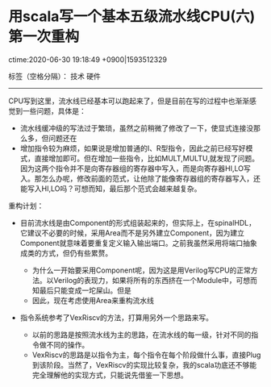 # 用scala写一个基本五级流水线CPU(六)第一次重构
ctime:2020-06-30 19:18:49 +0900|1593512329

标签（空格分隔）： 技术 硬件

---

CPU写到这里，流水线已经基本可以跑起来了，但是目前在写的过程中也渐渐感觉到一些问题，具体是：

- 流水线缓冲级的写法过于繁琐，虽然之前稍微了修改了一下，使显式连接没那么多，但问题还在
- 增加指令较为麻烦，如果说是增加普通的I、R型指令，因此之前已经写好模式，直接增加即可。但在增加一些指令，比如MULT,MULTU,就发现了问题。因为这两个指令并不是向寄存器组的寄存器中写入，而是向寄存器HI,LO写入。那怎么办呢，修改前面的范式，让他除了能像寄存器组的寄存器写入，还能写入HI,LO吗？可想而知，最后那个范式会越来越复杂。
  

重构计划：

- 目前流水线是由Component的形式组装起来的，但实际上，在spinalHDL，它建议不必要的时候，采用Area而不是另外建立Component，因为建立Component就意味着要重复定义输入输出端口。之前我虽然采用将端口抽象成类的方式，但仍有些累赘。
  - 为什么一开始要采用Component呢，因为这是用Verilog写CPU的正常方法。以Verilog的表现力，如果将所有的东西挤在一个Module中，可想而知最后只能变成一坨屎山。但是
  - 因此，现在考虑使用Area来重构流水线
  
- 指令系统参考了VexRiscv的方法，打算用另外一个思路来写。
  - 以前的思路是按照流水线为主的思路，在流水线的每一级，针对不同的指令做不同的操作。
  - VexRiscv的思路是以指令为主，每个指令在每个阶段做什么事，直接Plug到该阶段。当然了，VexRiscv的实现比较复杂，我的scala功底还不够能完全理解他的实现方式，只能说先借鉴一下思想。

